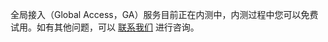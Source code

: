 全局接入（Global Access，GA）服务目前正在内测中，内测过程中您可以免费试用。如有其他问题，可以 [联系我们](https://cloud.tencent.com/act/event/connect-service) 进行咨询。